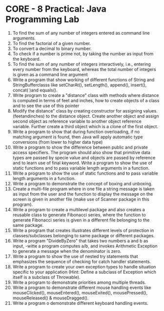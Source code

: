 # CORE - 8 Practical: Java Programming Lab

1. To find the sum of any number of integers entered as command line arguments.
2. To find the factorial of a given number.
3. To convert a decimal to binary number.
4. To check if a number is prime not, by taking the number as input from the keyboard.
5. To find the sum of any number of integers interactively, i.e., entering every number from the keyboard, whereas the total number of integers is given as a command line argument
6. Write a program that show working of different functions of String and StringBufferclasss like setCharAt(), setLength(), append(), insert(), concat( )and equals().
7. Write program to create a "distance" class with methods where distance is computed in terms of feet and inches, how to create objects of a class and to see the use of this pointer
8. Modify the distance" class by creating constructor for assigning values. (feetandinches) to the distance object. Create another object and assign second object as reference variable to another object reference variable. Further create a third object which is a clone of the first object.
9. Write a program to show that during function overloading, if no matching argument is found, then Java will apply automatic type conversions (from lower to higher data type)
10. Write a program to show the difference between public and private access specifiers. The program should also show that primitive data types are passed by specie value and objects are passed by reference and to learn use of final keyword. Write a program to show the use of static functions and to pass variable length arguments in a function.
11. Write a program to show the use of static functions and to pass variable length arguments in a function.
14. Write a program to demonstrate the concept of boxing and unboxing.
15. Create a multi-file program where in one file a string message is taken as input from the user and the function to display the message on the screen is given in another file (make use of Scanner package in this program).
16. Write a program to create a multilevel package and also creates a reusable class to generate Fibonacci series, where the function to generate Fibonacci series is given in a different file belonging to the same package.
17. Write a program that creates illustrates different levels of protection in classes/subclasses belonging to same package or different packages.
18. Write a program "DivideByZero" that takes two numbers a and b as input, -witte a program computes a/b, and invokes Arithmetic Exception to generate a message when the denominator is zero.
19. Write a program to show the use of nested try statements that emphasizes the sequence of checking for catch handler statements.
20. Write a program to create your own exception types to handle situation specific to your application (Hint: Define a subclass of Exception which itself is a subclass of Throwable).
21. Write a program to demonstrate priorities among multiple threads. 
22. Write a program to demonstrate different mouse handling events like mouseClicked(), mouseEntered(), mouseExited(), mousePressed(), mouseReleased() & mouseDragged().
23. Write a program o demonstrate different keyboard handling events.
